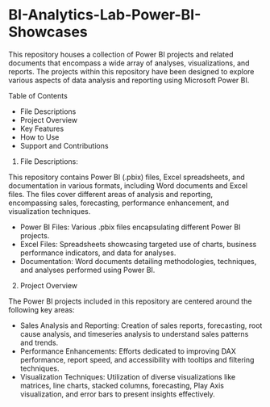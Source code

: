 # BI-Analytics-Lab-Power-BI-Showcases
This repository houses a collection of Power BI projects and related documents that encompass a wide array of analyses, visualizations, and reports. The projects within this repository have been designed to explore various aspects of data analysis and reporting using Microsoft Power BI.

Table of Contents
* File Descriptions
* Project Overview
* Key Features
* How to Use
* Support and Contributions

1. File Descriptions:

This repository contains Power BI (.pbix) files, Excel spreadsheets, and documentation in various formats, including Word documents and Excel files. The files cover different areas of analysis and reporting, encompassing sales, forecasting, performance enhancement, and visualization techniques.

   * Power BI Files: Various .pbix files encapsulating different Power BI projects.
   * Excel Files: Spreadsheets showcasing targeted use of charts, business performance indicators, and data for analyses.
   * Documentation: Word documents detailing methodologies, techniques, and analyses performed using Power BI.
2. Project Overview

The Power BI projects included in this repository are centered around the following key areas:

   * Sales Analysis and Reporting: Creation of sales reports, forecasting, root cause analysis, and timeseries analysis to understand sales patterns and trends.
   * Performance Enhancements: Efforts dedicated to improving DAX performance, report speed, and accessibility with tooltips and filtering techniques.
   * Visualization Techniques: Utilization of diverse visualizations like matrices, line charts, stacked columns, forecasting, Play Axis visualization, and error bars to present insights effectively.
